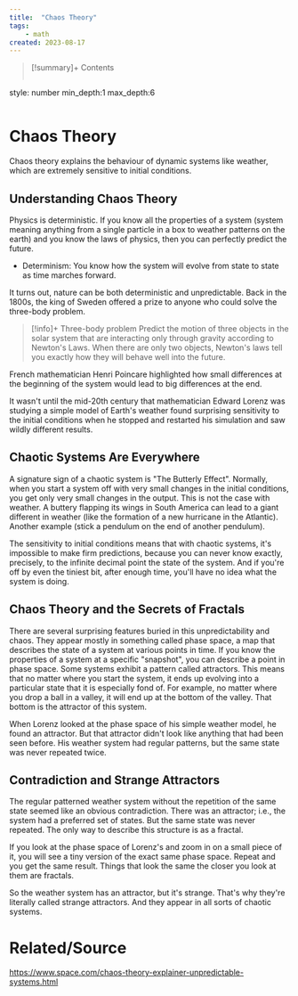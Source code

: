 ```yaml
---
title:  "Chaos Theory"
tags:
	- math
created: 2023-08-17
---
```


>[!summary]+ Contents
>```toc
style: number
min_depth:1
max_depth:6 
>```


# Chaos Theory
Chaos theory explains the behaviour of dynamic systems like weather, which are extremely sensitive to initial conditions.

## Understanding Chaos Theory
Physics is deterministic. If you know all the properties of a system (system meaning anything from a single particle in a box to weather patterns on the earth) and you know the laws of physics, then you can perfectly predict the future.
- Determinism: You know how the system will evolve from state to state as time marches forward.

It turns out, nature can be both deterministic and unpredictable.
Back in the 1800s, the king of Sweden offered a prize to anyone who could solve the three-body problem.

> [!info]+ Three-body problem
> Predict the motion of three objects in the solar system that are interacting only through gravity according to Newton's Laws. When there are only two objects, Newton's laws tell you exactly how they will behave well into the future.

French mathematician Henri Poincare highlighted how small differences at the beginning of the system would lead to big differences at the end. 

It wasn't until the mid-20th century that mathematician Edward Lorenz was studying a simple model of Earth's weather found surprising sensitivity to the initial conditions when he stopped and restarted his simulation and saw wildly different results. 

## Chaotic Systems Are Everywhere
A signature sign of a chaotic system is "The Butterly Effect". Normally, when you start a system off with very small changes in the initial conditions, you get only very small changes in the output. This is not the case with weather. A buttery flapping its wings in South America can lead to a giant different in weather (like the formation of a new hurricane in the Atlantic). Another example (stick a pendulum on the end of another pendulum). 

The sensitivity to initial conditions means that with chaotic systems, it's impossible to make firm predictions, because you can never know exactly, precisely, to the infinite decimal point the state of the system. And if you're off by even the tiniest bit, after enough time, you'll have no idea what the system is doing.

## Chaos Theory and the Secrets of Fractals
There are several surprising features buried in this unpredictability and chaos. They appear mostly in something called phase space, a map that describes the state of a system at various points in time. If you know the properties of a system at a specific "snapshot", you can describe a point in phase space. Some systems exhibit a pattern called attractors. This means that no matter where you start the system, it ends up evolving into a particular state that it is especially fond of. For example, no matter where you drop a ball in a valley, it will end up at the bottom of the valley. That bottom is the attractor of this system.

When Lorenz looked at the phase space of his simple weather model, he found an attractor. But that attractor didn't look like anything that had been seen before. His weather system had regular patterns, but the same state was never repeated twice. 

## Contradiction and Strange Attractors
The regular patterned weather system without the repetition of the same state seemed like an obvious contradiction. There was an attractor; i.e., the system had a preferred set of states. But the same state was never repeated. The only way to describe this structure is as a fractal. 

If you look at the phase space of Lorenz's and zoom in on a small piece of it, you will see a tiny version of the exact same phase space. Repeat and you get the same result. Things that look the same the closer you look at them are fractals. 

So the weather system has an attractor, but it's strange. That's why they're literally called strange attractors. And they appear in all sorts of chaotic systems.








# Related/Source
https://www.space.com/chaos-theory-explainer-unpredictable-systems.html